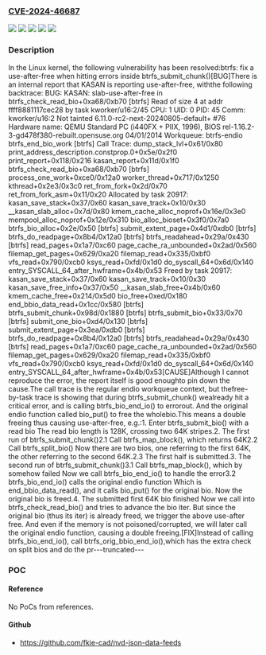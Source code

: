 ### [CVE-2024-46687](https://cve.mitre.org/cgi-bin/cvename.cgi?name=CVE-2024-46687)
![](https://img.shields.io/static/v1?label=Product&message=Linux&color=blue)
![](https://img.shields.io/static/v1?label=Version&message=&color=brightgreen)
![](https://img.shields.io/static/v1?label=Version&message=6.3%20&color=brightgreen)
![](https://img.shields.io/static/v1?label=Version&message=852eee62d31abd695cd43e1b875d664ed292a8ca%20&color=brightgreen)
![](https://img.shields.io/static/v1?label=Vulnerability&message=n%2Fa&color=blue)

### Description

In the Linux kernel, the following vulnerability has been resolved:btrfs: fix a use-after-free when hitting errors inside btrfs_submit_chunk()[BUG]There is an internal report that KASAN is reporting use-after-free, withthe following backtrace:  BUG: KASAN: slab-use-after-free in btrfs_check_read_bio+0xa68/0xb70 [btrfs]  Read of size 4 at addr ffff8881117cec28 by task kworker/u16:2/45  CPU: 1 UID: 0 PID: 45 Comm: kworker/u16:2 Not tainted 6.11.0-rc2-next-20240805-default+ #76  Hardware name: QEMU Standard PC (i440FX + PIIX, 1996), BIOS rel-1.16.2-3-gd478f380-rebuilt.opensuse.org 04/01/2014  Workqueue: btrfs-endio btrfs_end_bio_work [btrfs]  Call Trace:   dump_stack_lvl+0x61/0x80   print_address_description.constprop.0+0x5e/0x2f0   print_report+0x118/0x216   kasan_report+0x11d/0x1f0   btrfs_check_read_bio+0xa68/0xb70 [btrfs]   process_one_work+0xce0/0x12a0   worker_thread+0x717/0x1250   kthread+0x2e3/0x3c0   ret_from_fork+0x2d/0x70   ret_from_fork_asm+0x11/0x20  Allocated by task 20917:   kasan_save_stack+0x37/0x60   kasan_save_track+0x10/0x30   __kasan_slab_alloc+0x7d/0x80   kmem_cache_alloc_noprof+0x16e/0x3e0   mempool_alloc_noprof+0x12e/0x310   bio_alloc_bioset+0x3f0/0x7a0   btrfs_bio_alloc+0x2e/0x50 [btrfs]   submit_extent_page+0x4d1/0xdb0 [btrfs]   btrfs_do_readpage+0x8b4/0x12a0 [btrfs]   btrfs_readahead+0x29a/0x430 [btrfs]   read_pages+0x1a7/0xc60   page_cache_ra_unbounded+0x2ad/0x560   filemap_get_pages+0x629/0xa20   filemap_read+0x335/0xbf0   vfs_read+0x790/0xcb0   ksys_read+0xfd/0x1d0   do_syscall_64+0x6d/0x140   entry_SYSCALL_64_after_hwframe+0x4b/0x53  Freed by task 20917:   kasan_save_stack+0x37/0x60   kasan_save_track+0x10/0x30   kasan_save_free_info+0x37/0x50   __kasan_slab_free+0x4b/0x60   kmem_cache_free+0x214/0x5d0   bio_free+0xed/0x180   end_bbio_data_read+0x1cc/0x580 [btrfs]   btrfs_submit_chunk+0x98d/0x1880 [btrfs]   btrfs_submit_bio+0x33/0x70 [btrfs]   submit_one_bio+0xd4/0x130 [btrfs]   submit_extent_page+0x3ea/0xdb0 [btrfs]   btrfs_do_readpage+0x8b4/0x12a0 [btrfs]   btrfs_readahead+0x29a/0x430 [btrfs]   read_pages+0x1a7/0xc60   page_cache_ra_unbounded+0x2ad/0x560   filemap_get_pages+0x629/0xa20   filemap_read+0x335/0xbf0   vfs_read+0x790/0xcb0   ksys_read+0xfd/0x1d0   do_syscall_64+0x6d/0x140   entry_SYSCALL_64_after_hwframe+0x4b/0x53[CAUSE]Although I cannot reproduce the error, the report itself is good enoughto pin down the cause.The call trace is the regular endio workqueue context, but thefree-by-task trace is showing that during btrfs_submit_chunk() wealready hit a critical error, and is calling btrfs_bio_end_io() to errorout.  And the original endio function called bio_put() to free the wholebio.This means a double freeing thus causing use-after-free, e.g.:1. Enter btrfs_submit_bio() with a read bio   The read bio length is 128K, crossing two 64K stripes.2. The first run of btrfs_submit_chunk()2.1 Call btrfs_map_block(), which returns 64K2.2 Call btrfs_split_bio()    Now there are two bios, one referring to the first 64K, the other    referring to the second 64K.2.3 The first half is submitted.3. The second run of btrfs_submit_chunk()3.1 Call btrfs_map_block(), which by somehow failed    Now we call btrfs_bio_end_io() to handle the error3.2 btrfs_bio_end_io() calls the original endio function    Which is end_bbio_data_read(), and it calls bio_put() for the    original bio.    Now the original bio is freed.4. The submitted first 64K bio finished   Now we call into btrfs_check_read_bio() and tries to advance the bio   iter.   But since the original bio (thus its iter) is already freed, we   trigger the above use-after free.   And even if the memory is not poisoned/corrupted, we will later call   the original endio function, causing a double freeing.[FIX]Instead of calling btrfs_bio_end_io(), call btrfs_orig_bbio_end_io(),which has the extra check on split bios and do the pr---truncated---

### POC

#### Reference
No PoCs from references.

#### Github
- https://github.com/fkie-cad/nvd-json-data-feeds

